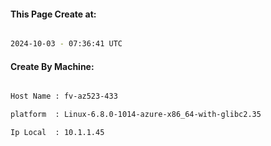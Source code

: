 
   
#### This Page Create at:

```bash

2024-10-03 - 07:36:41 UTC

```

#### Create By Machine:

```bash

Host Name : fv-az523-433

platform  : Linux-6.8.0-1014-azure-x86_64-with-glibc2.35

Ip Local  : 10.1.1.45

```

